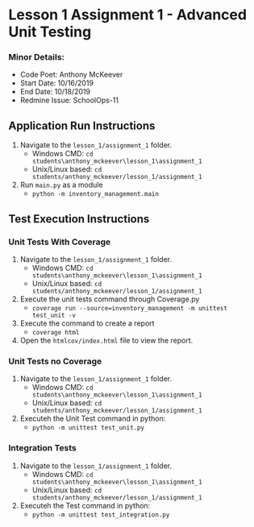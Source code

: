 # Lesson 1 Assignment 1 - Advanced Unit Testing

### Minor Details:
* Code Poet: Anthony McKeever
* Start Date: 10/16/2019
* End Date: 10/18/2019
* Redmine Issue: SchoolOps-11

## Application Run Instructions

1. Navigate to the `lesson_1/assignment_1` folder.
    * Windows CMD: `cd students\anthony_mckeever\lesson_1\assignment_1`
    * Unix/Linux based: `cd students/anthony_mckeever/lesson_1/assignment_1`
1. Run `main.py` as a module
    * `python -m inventory_management.main`

## Test Execution Instructions

### Unit Tests With Coverage

1. Navigate to the `lesson_1/assignment_1` folder.
    * Windows CMD: `cd students\anthony_mckeever\lesson_1\assignment_1`
    * Unix/Linux based: `cd students/anthony_mckeever/lesson_1/assignment_1`
1. Execute the unit tests command through Coverage.py
    * `coverage run --source=inventory_management -m unittest test_unit -v`
1. Execute the command to create a report
    * `coverage html`
1. Open the `htmlcov/index.html` file to view the report.

### Unit Tests no Coverage

1. Navigate to the `lesson_1/assignment_1` folder.
    * Windows CMD: `cd students\anthony_mckeever\lesson_1\assignment_1`
    * Unix/Linux based: `cd students/anthony_mckeever/lesson_1/assignment_1`
1. Executeh the Unit Test command in python:
    * `python -m unittest test_unit.py`

### Integration Tests

1. Navigate to the `lesson_1/assignment_1` folder.
    * Windows CMD: `cd students\anthony_mckeever\lesson_1\assignment_1`
    * Unix/Linux based: `cd students/anthony_mckeever/lesson_1/assignment_1`
1. Executeh the Test command in python:
    * `python -m unittest test_integration.py`